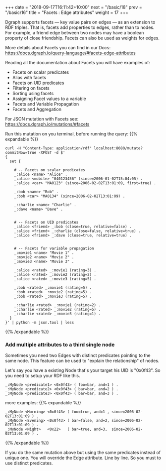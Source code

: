 +++
date = "2018-09-17T16:11:42+10:00"
next = "/basic/18"
prev = "/basic/16"
title = "Facets : Edge attributes"
weight = 17
+++


Dgraph supports facets — key value pairs on edges — as an extension to RDF triples. That is, facets add properties to edges, rather than to nodes. For example, a friend edge between two nodes may have a boolean property of close friendship. Facets can also be used as weights for edges.

More details about Facets you can find in our Docs: https://docs.dgraph.io/query-language/#facets-edge-attributes

Reading all the documentation about Facets you will have examples of:

- Facets on scalar predicates
- Alias with facets
- Facets on UID predicates
- Filtering on facets
- Sorting using facets
- Assigning Facet values to a variable
- Facets and Variable Propagation
- Facets and Aggregation

For JSON mutation with Facets see: https://docs.dgraph.io/mutations/#facets

Run this mutation on you terminal, before running the query:
{{% expandable %}}
```
curl -H "Content-Type: application/rdf" localhost:8080/mutate?commitNow=true -XPOST -d $'
{
  set {

    # -- Facets on scalar predicates
    _:alice <name> "Alice" .
    _:alice <mobile> "040123456" (since=2006-01-02T15:04:05) .
    _:alice <car> "MA0123" (since=2006-02-02T13:01:09, first=true) .

    _:bob <name> "Bob" .
    _:bob <car> "MA0134" (since=2006-02-02T13:01:09) .

    _:charlie <name> "Charlie" .
    _:dave <name> "Dave" .


    # -- Facets on UID predicates
    _:alice <friend> _:bob (close=true, relative=false) .
    _:alice <friend> _:charlie (close=false, relative=true) .
    _:alice <friend> _:dave (close=true, relative=true) .


    # -- Facets for variable propagation
    _:movie1 <name> "Movie 1" .
    _:movie2 <name> "Movie 2" .
    _:movie3 <name> "Movie 3" .

    _:alice <rated> _:movie1 (rating=3) .
    _:alice <rated> _:movie2 (rating=2) .
    _:alice <rated> _:movie3 (rating=5) .

    _:bob <rated> _:movie1 (rating=5) .
    _:bob <rated> _:movie2 (rating=5) .
    _:bob <rated> _:movie3 (rating=5) .

    _:charlie <rated> _:movie1 (rating=2) .
    _:charlie <rated> _:movie2 (rating=5) .
    _:charlie <rated> _:movie3 (rating=1) .
  }
}' | python -m json.tool | less
```
{{% /expandable %}}

### Add multiple attributes to a third single node

Sometimes you need two Edges with distinct predicates pointing to the same node. This feature can be used to "explain the relationship" of nodes.

Let's say you have a existing Node that's your target his UID is "0x0f43". So you need to setup your RDF like this.

```
_:MyNode <predicate1> <0x0f43> ( foo=bar, and=1 ) .
_:MyNode <predicate2> <0x0f43> ( bar=bar, and=2 ) .
_:MyNode <predicate3> <0x0f43> ( bar=bar, and=3 ) .
```

more examples:
{{% expandable %}}
```
_:MyNode <Morning> <0x0f43> ( foo=true, and=1 , since=2006-02-02T13:01:09 ) .
_:MyNode <Evening> <0x0f43> ( bar=false, and=2, since=2006-02-02T13:01:09 ) .
_:MyNode <Night>   <0x22>   ( bar=true, and=3,  since=2006-02-02T13:01:09 ) .
```
{{% /expandable %}}


If you do the same mutation above but using the same predicates instead of unique one. You will override the Edge attribute. Line by line. So you must to use distinct predicates.
